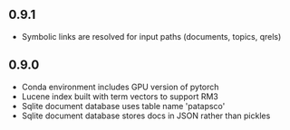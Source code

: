 
## 0.9.1
 * Symbolic links are resolved for input paths (documents, topics, qrels)

## 0.9.0
 * Conda environment includes GPU version of pytorch
 * Lucene index built with term vectors to support RM3
 * Sqlite document database uses table name 'patapsco'
 * Sqlite document database stores docs in JSON rather than pickles